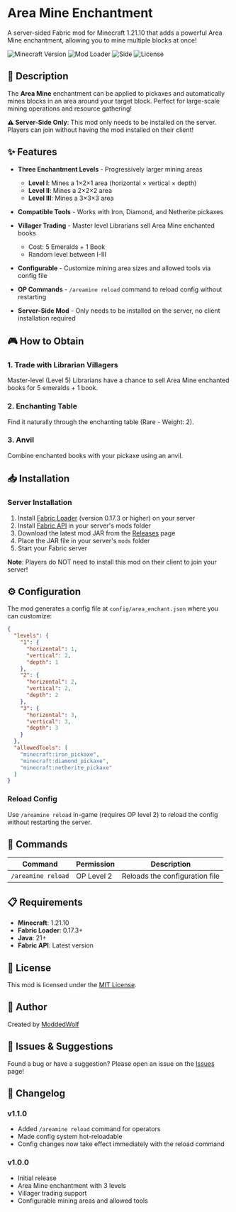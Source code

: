 # Area Mine Enchantment

A server-sided Fabric mod for Minecraft 1.21.10 that adds a powerful Area Mine enchantment, allowing you to mine multiple blocks at once!

![Minecraft Version](https://img.shields.io/badge/Minecraft-1.21.10-brightgreen)
![Mod Loader](https://img.shields.io/badge/Mod%20Loader-Fabric-blue)
![Side](https://img.shields.io/badge/Side-Server-orange)
![License](https://img.shields.io/badge/License-MIT-yellow)

## 📖 Description

The **Area Mine** enchantment can be applied to pickaxes and automatically mines blocks in an area around your target block. Perfect for large-scale mining operations and resource gathering!

**⚠️ Server-Side Only**: This mod only needs to be installed on the server. Players can join without having the mod installed on their client!

## ✨ Features

- **Three Enchantment Levels** - Progressively larger mining areas
  - **Level I**: Mines a 1×2×1 area (horizontal × vertical × depth)
  - **Level II**: Mines a 2×2×2 area
  - **Level III**: Mines a 3×3×3 area

- **Compatible Tools** - Works with Iron, Diamond, and Netherite pickaxes

- **Villager Trading** - Master level Librarians sell Area Mine enchanted books
  - Cost: 5 Emeralds + 1 Book
  - Random level between I-III

- **Configurable** - Customize mining area sizes and allowed tools via config file

- **OP Commands** - `/areamine reload` command to reload config without restarting

- **Server-Side Mod** - Only needs to be installed on the server, no client installation required

## 🎮 How to Obtain

### 1. Trade with Librarian Villagers
Master-level (Level 5) Librarians have a chance to sell Area Mine enchanted books for 5 emeralds + 1 book.

### 2. Enchanting Table
Find it naturally through the enchanting table (Rare - Weight: 2).

### 3. Anvil
Combine enchanted books with your pickaxe using an anvil.

## 📥 Installation

### Server Installation

1. Install [Fabric Loader](https://fabricmc.net/use/) (version 0.17.3 or higher) on your server
2. Install [Fabric API](https://modrinth.com/mod/fabric-api) in your server's mods folder
3. Download the latest mod JAR from the [Releases](https://github.com/ModdedWolf/area-mine/releases) page
4. Place the JAR file in your server's `mods` folder
5. Start your Fabric server

**Note**: Players do NOT need to install this mod on their client to join your server!

## ⚙️ Configuration

The mod generates a config file at `config/area_enchant.json` where you can customize:

```json
{
  "levels": {
    "1": {
      "horizontal": 1,
      "vertical": 2,
      "depth": 1
    },
    "2": {
      "horizontal": 2,
      "vertical": 2,
      "depth": 2
    },
    "3": {
      "horizontal": 3,
      "vertical": 3,
      "depth": 3
    }
  },
  "allowedTools": [
    "minecraft:iron_pickaxe",
    "minecraft:diamond_pickaxe",
    "minecraft:netherite_pickaxe"
  ]
}
```

### Reload Config
Use `/areamine reload` in-game (requires OP level 2) to reload the config without restarting the server.

## 🔧 Commands

| Command | Permission | Description |
|---------|------------|-------------|
| `/areamine reload` | OP Level 2 | Reloads the configuration file |

## 📋 Requirements

- **Minecraft**: 1.21.10
- **Fabric Loader**: 0.17.3+
- **Java**: 21+
- **Fabric API**: Latest version

## 📝 License

This mod is licensed under the [MIT License](LICENSE).

## 👤 Author

Created by [ModdedWolf](https://github.com/ModdedWolf)

## 🐛 Issues & Suggestions

Found a bug or have a suggestion? Please open an issue on the [Issues](https://github.com/ModdedWolf/area-mine/issues) page!

## 🔄 Changelog

### v1.1.0
- Added `/areamine reload` command for operators
- Made config system hot-reloadable
- Config changes now take effect immediately with the reload command

### v1.0.0
- Initial release
- Area Mine enchantment with 3 levels
- Villager trading support
- Configurable mining areas and allowed tools

